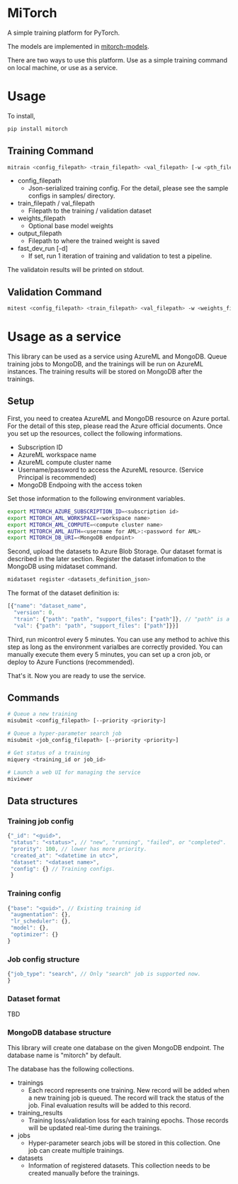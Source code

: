 # MiTorch
A simple training platform for PyTorch.

The models are implemented in [mitorch-models](https://github.com/shonohs/mitorch_models).

There are two ways to use this platform. Use as a simple training command on local machine, or use as a service.

# Usage
To install,
```bash
pip install mitorch
```

## Training Command
```bash
mitrain <config_filepath> <train_filepath> <val_filepath> [-w <pth_filepath>] [-o <output_filepath>] [-d]
```
- config_filepath
  - Json-serialized training config. For the detail, please see the sample configs in samples/ directory.
- train_filepath / val_filepath
  - Filepath to the training / validation dataset
- weights_filepath
  - Optional base model weights
- output_filepath
  - Filepath to where the trained weight is saved
- fast_dev_run [-d]
  - If set, run 1 iteration of training and validation to test a pipeline.

The validatoin results will be printed on stdout.

## Validation Command
```bash
mitest <config_filepath> <train_filepath> <val_filepath> -w <weights_filepath> [-d]
```

# Usage as a service
This library can be used as a service using AzureML and MongoDB. Queue training jobs to MongoDB, and the trainings will be run on AzureML instances. The training results will be stored on MongoDB after the trainings.

## Setup
First, you need to createa AzureML and MongoDB resource on Azure portal. For the detail of this step, please read the Azure official documents. Once you set up the resources, collect the following informations.
- Subscription ID
- AzureML workspace name
- AzureML compute cluster name
- Username/password to access the AzureML resource. (Service Principal is recommended)
- MongoDB Endpoing with the access token

Set those information to the following environment variables.
```bash
export MITORCH_AZURE_SUBSCRIPTION_ID=<subscription id>
export MITORCH_AML_WORKSPACE=<workspace name>
export MITORCH_AML_COMPUTE=<compute cluster name>
export MITORCH_AML_AUTH=<username for AML>:<password for AML>
export MITORCH_DB_URI=<MongoDB endpoint>
```

Second, upload the datasets to Azure Blob Storage. Our dataset format is described in the later section. Register the dataset infomation to the MongoDB using midataset command.
```bash
midataset register <datasets_definition_json>
```
The format of the dataset definition is:
```javascript
[{"name": "dataset_name",
  "version": 0,
  "train": {"path": "path", "support_files": ["path"]}, // "path" is a Azure Blob storage URL with a sas token
  "val": {"path": "path", "support_files": ["path"]}}]
```

Third, run micontrol every 5 minutes. You can use any method to achive this step as long as the environment varialbes are correctly provided. You can manually execute them every 5 minutes, you can set up a cron job, or deploy to Azure Functions (recommended).

That's it. Now you are ready to use the service.

## Commands
```bash
# Queue a new training
misubmit <config_filepath> [--priority <priority>]

# Queue a hyper-parameter search job
misubmit <job_config_filepath> [--priority <priority>]

# Get status of a training
miquery <training_id or job_id>

# Launch a web UI for managing the service
miviewer
```

## Data structures
### Training job config
```javascript
{"_id": "<guid>",
 "status": "<status>", // "new", "running", "failed", or "completed".
 "prority": 100, // lower has more priority.
 "created_at": "<datetime in utc>",
 "dataset": "<dataset name>",
 "config": {} // Training configs.
 }
```
### Training config
```javascript
{"base": "<guid>", // Existing training id
 "augmentation": {},
 "lr_scheduler": {},
 "model": {},
 "optimizer": {}
}
```
### Job config structure
```javascript
{"job_type": "search", // Only "search" job is supported now.
}
```
### Dataset format
TBD

### MongoDB database structure
This library will create one database on the given MongoDB endpoint. The database name is "mitorch" by default.

The database has the following collections.
- trainings
  - Each record represents one training. New record will be added when a new training job is queued. The record will track the status of the job. Final evaluation results will be added to this record.
- training_results
  - Training loss/validation loss for each training epochs. Those records will be updated real-time during the trainings.
- jobs
  - Hyper-parameter search jobs will be stored in this collection. One job can create multiple trainings.
- datasets
  - Information of registered datasets. This collection needs to be created manually before the trainings.